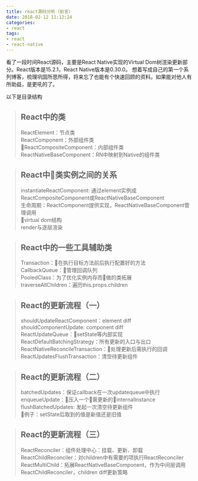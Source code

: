 ```yaml
---
title: react源码分析（前言）
date: 2018-02-12 11:12:24
categories:
- react
tags:
- react
- react-native
---
```


看了一段时间React源码，主要是React Native实现的Virtual Dom树渲染更新部分。React版本是15.2.1，React Native版本是0.30.0。
想着写成自己的第一个系列博客，梳理巩固所思所得，将来忘了也能有个快速回顾的资料。如果能对他人有所助益，是更吼的了。

以下是目录结构

> ## React中的类
>   
> ReactElement：节点类      
> ReactComponent：外部组件类      
> ReactCompositeComponent：内部组件类        
> ReactNativeBaseComponent：RN中映射到Native的组件类     

> ## React中类实例之间的关系
>
> instantiateReactComponent: 通过element实例成ReactCompositeComponent或ReactNativeBaseComponent       
> 生命周期：ReactComponent提供实现，ReactNativeBaseComponent管理调用      
> virtual dom结构        
> render与逐层渲染       

> ## React中的一些工具辅助类
> 
> Transaction：在执行目标方法前后执行配置好的方法    
> CallbackQueue：管理回调队列     
> PooledClass：为了优化实例内存而做的类拓展       
> traverseAllChildren：遍历this.props.children     

> ## React的更新流程（一）
> 
> shouldUpdateReactComponent：element diff   
> shouldComponentUpdate: component diff     
> ReactUpdateQueue：setState等内部实现       
> ReactDefaultBatchingStrategy：所有更新的入口与出口   
> ReactNativeReconcileTransaction：处理更新后需执行的回调     
> ReactUpdatesFlushTransaction：清空待更新组件

> ## React的更新流程（二）
>
> batchedUpdates：保证callback在一次updatequeue中执行        
> enqueueUpdate：压入一个需更新的internalInstance     
> flushBatchedUpdates: 发起一次清空待更新组件      
> 例子：setState后取到的值是新值还是旧值      

> ## React的更新流程（三）
>   
> ReactReconciler：组件处理中心：挂载、更新、卸载       
> ReactChildReconciler：对children中有需要的项执行ReactReconciler     
> ReactMultiChild：拓展ReactNativeBaseComponent，作为中间层调用ReactChildReconciler，children diff更新策略


<!-- more -->

